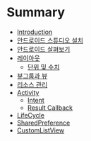 # Summary

* [Introduction](README.md)
* [안드로이드 스튜디오 설치](books/install-android-studio.md)
* [안드로이드 살펴보기](books/project-structure.md)
* [레이아웃](books/layout.md)
    * [단위 및 수치](books/layout-unit.md)
* [뷰그룹과 뷰](books/view-and-viewgroup.md)
* [리소스 관리](books/resource.md)
* [Activity]()
    * [Intent]()
    * [Result Callback]()
* [LifeCycle]()
* [SharedPreference]()
* [CustomListView]()
    
